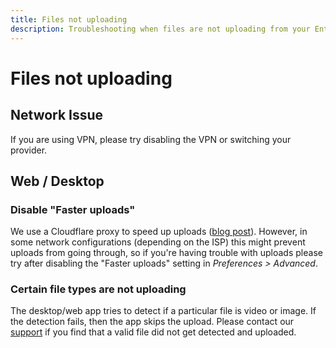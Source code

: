 ```yaml
---
title: Files not uploading
description: Troubleshooting when files are not uploading from your Ente Photos app
---
```


# Files not uploading

## Network Issue

If you are using VPN, please try disabling the VPN or switching your provider.

## Web / Desktop

### Disable "Faster uploads"

We use a Cloudflare proxy to speed up uploads
([blog post](https://ente.io/blog/tech/making-uploads-faster/)). However, in
some network configurations (depending on the ISP) this might prevent uploads
from going through, so if you're having trouble with uploads please try after
disabling the "Faster uploads" setting in _Preferences > Advanced_.

### Certain file types are not uploading

The desktop/web app tries to detect if a particular file is video or image. If
the detection fails, then the app skips the upload. Please contact our
[support](mailto:support@ente.io) if you find that a valid file did not get
detected and uploaded.

